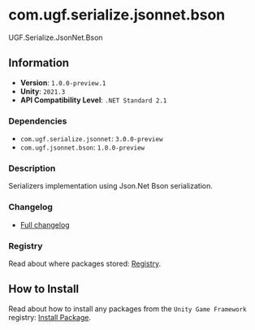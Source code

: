# com.ugf.serialize.jsonnet.bson

UGF.Serialize.JsonNet.Bson

## Information

- **Version**: `1.0.0-preview.1`
- **Unity**: `2021.3`
- **API Compatibility Level**: `.NET Standard 2.1`

### Dependencies

- `com.ugf.serialize.jsonnet`: `3.0.0-preview`
- `com.ugf.jsonnet.bson`: `1.0.0-preview`


### Description

Serializers implementation using Json.Net Bson serialization.

### Changelog

- [Full changelog](changelog.md)

### Registry

Read about where packages stored: [Registry](https://github.com/unity-game-framework/organization/blob/main/docs/registry.md).

## How to Install

Read about how to install any packages from the `Unity Game Framework` registry: [Install Package](https://github.com/unity-game-framework/organization/blob/main/docs/install-packages.md).

